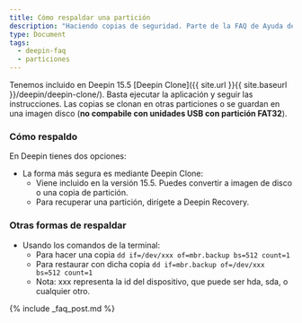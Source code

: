 ```yaml
---
title: Cómo respaldar una partición
description: "Haciendo copias de seguridad. Parte de la FAQ de Ayuda de Deepin"
type: Document
tags:
  - deepin-faq
  - particiones
---
```


Tenemos incluido en Deepin 15.5 [Deepin Clone]({{ site.url }}{{ site.baseurl }}/deepin/deepin-clone/). Basta ejecutar la aplicación y seguir las instrucciones. Las copias se clonan en otras particiones o se guardan en una imagen disco (**no compabile con unidades USB con partición FAT32**).

### Cómo respaldo
En Deepin tienes dos opciones:
* La forma más segura es mediante Deepin Clone:
  * Viene incluido en la versión 15.5. Puedes convertir a imagen de disco o una copia de partición.
  * Para recuperar una partición, dirígete a Deepin Recovery.

### Otras formas de respaldar
* Usando los comandos de la terminal:
  * Para hacer una copia `dd if=/dev/xxx of=mbr.backup bs=512 count=1`
  * Para restaurar con dicha copia `dd if=mbr.backup of=/dev/xxx bs=512 count=1`
  * Nota: xxx representa la id del dispositivo, que puede ser hda, sda, o cualquier otro.

{% include _faq_post.md %}
